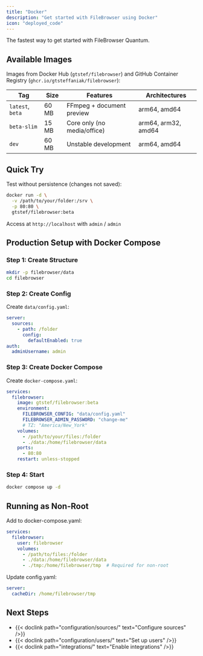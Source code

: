 ```yaml
---
title: "Docker"
description: "Get started with FileBrowser using Docker"
icon: "deployed_code"
---
```


The fastest way to get started with FileBrowser Quantum.

## Available Images

Images from Docker Hub (`gtstef/filebrowser`) and GitHub Container Registry (`ghcr.io/gtsteffaniak/filebrowser`):

| Tag | Size | Features | Architectures |
|-----|------|----------|---------------|
| `latest`, `beta` | 60 MB | FFmpeg + document preview | arm64, amd64 |
| `beta-slim` | 15 MB | Core only (no media/office) | arm64, arm32, amd64 |
| `dev` | 60 MB | Unstable development | arm64, amd64 |

## Quick Try

Test without persistence (changes not saved):

```bash
docker run -d \
  -v /path/to/your/folder:/srv \
  -p 80:80 \
  gtstef/filebrowser:beta
```

Access at `http://localhost` with `admin` / `admin`

## Production Setup with Docker Compose

### Step 1: Create Structure

```bash
mkdir -p filebrowser/data
cd filebrowser
```

### Step 2: Create Config

Create `data/config.yaml`:

```yaml
server:
  sources:
    - path: /folder
      config:
        defaultEnabled: true
auth:
  adminUsername: admin
```

### Step 3: Create Docker Compose

Create `docker-compose.yaml`:

```yaml
services:
  filebrowser:
    image: gtstef/filebrowser:beta
    environment:
      FILEBROWSER_CONFIG: "data/config.yaml"
      FILEBROWSER_ADMIN_PASSWORD: "change-me"
      # TZ: "America/New_York"
    volumes:
      - /path/to/your/files:/folder
      - ./data:/home/filebrowser/data
    ports:
      - 80:80
    restart: unless-stopped
```

### Step 4: Start

```bash
docker compose up -d
```

## Running as Non-Root

Add to docker-compose.yaml:

```yaml
services:
  filebrowser:
    user: filebrowser
    volumes:
      - /path/to/files:/folder
      - ./data:/home/filebrowser/data
      - ./tmp:/home/filebrowser/tmp  # Required for non-root
```

Update config.yaml:

```yaml
server:
  cacheDir: /home/filebrowser/tmp
```

## Next Steps

- {{< doclink path="configuration/sources/" text="Configure sources" />}}
- {{< doclink path="configuration/users/" text="Set up users" />}}
- {{< doclink path="integrations/" text="Enable integrations" />}}

